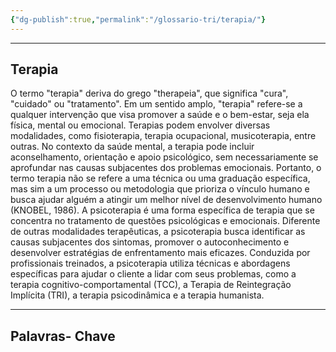 ```yaml
---
{"dg-publish":true,"permalink":"/glossario-tri/terapia/"}
---
```


---

## Terapia

O termo "terapia" deriva do grego "therapeia", que significa "cura", "cuidado" ou "tratamento". Em um sentido amplo, "terapia" refere-se a qualquer intervenção que visa promover a saúde e o bem-estar, seja ela física, mental ou emocional. Terapias podem envolver diversas modalidades, como fisioterapia, terapia ocupacional, musicoterapia, entre outras. No contexto da saúde mental, a terapia pode incluir aconselhamento, orientação e apoio psicológico, sem necessariamente se aprofundar nas causas subjacentes dos problemas emocionais.
Portanto, o termo terapia não se refere a uma técnica ou uma graduação específica, mas sim a um processo ou metodologia que prioriza o vínculo humano e busca ajudar alguém a atingir um melhor nível de desenvolvimento humano (KNOBEL, 1986).
A psicoterapia é uma forma específica de terapia que se concentra no tratamento de questões psicológicas e emocionais. Diferente de outras modalidades terapêuticas, a psicoterapia busca identificar as causas subjacentes dos sintomas, promover o autoconhecimento e desenvolver estratégias de enfrentamento mais eficazes. Conduzida por profissionais treinados, a psicoterapia utiliza técnicas e abordagens específicas para ajudar o cliente a lidar com seus problemas, como a terapia cognitivo-comportamental (TCC), a Terapia de Reintegração Implícita (TRI), a terapia psicodinâmica e a terapia humanista.

----

## Palavras- Chave


